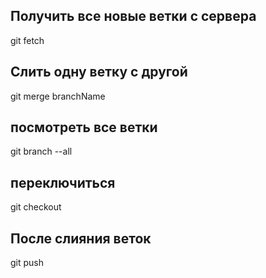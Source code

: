 ## Получить все новые ветки с сервера
git fetch
## Слить одну ветку с другой
git merge branchName
## посмотреть все ветки
git branch --all
## переключиться
git checkout
## После слияния веток
git push
